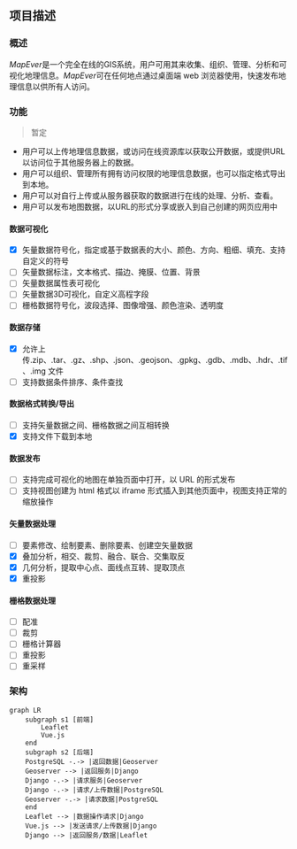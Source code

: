 ## 项目描述
### 概述
*MapEver*是一个完全在线的GIS系统，用户可用其来收集、组织、管理、分析和可视化地理信息。*MapEver*可在任何地点通过桌面端 web 浏览器使用，快速发布地理信息以供所有人访问。
### 功能
 > 暂定
 - 用户可以上传地理信息数据，或访问在线资源库以获取公开数据，或提供URL以访问位于其他服务器上的数据。
 - 用户可以组织、管理所有拥有访问权限的地理信息数据，也可以指定格式导出到本地。
 - 用户可以对自行上传或从服务器获取的数据进行在线的处理、分析、查看。
 - 用户可以发布地图数据，以URL的形式分享或嵌入到自己创建的网页应用中
#### 数据可视化
 - [x] 矢量数据符号化，指定或基于数据表的大小、颜色、方向、粗细、填充、支持自定义的符号
 - [ ] 矢量数据标注，文本格式、描边、掩膜、位置、背景
 - [ ] 矢量数据属性表可视化
 - [ ] 矢量数据3D可视化，自定义高程字段
 - [ ] 栅格数据符号化，波段选择、图像增强、颜色渲染、透明度
#### 数据存储
 - [x] 允许上传.zip、.tar、.gz、.shp、.json、.geojson、.gpkg、.gdb、.mdb、.hdr、.tif、.img 文件
 - [ ] 支持数据条件排序、条件查找
#### 数据格式转换/导出
 - [ ] 支持矢量数据之间、栅格数据之间互相转换
 - [x] 支持文件下载到本地
#### 数据发布
 - [ ] 支持完成可视化的地图在单独页面中打开，以 URL 的形式发布
 - [ ] 支持视图创建为 html 格式以 iframe 形式插入到其他页面中，视图支持正常的缩放操作
#### 矢量数据处理
 - [ ] 要素修改、绘制要素、删除要素、创建空矢量数据
 - [x] 叠加分析，相交、裁剪、融合、联合、交集取反
 - [x] 几何分析，提取中心点、面线点互转、提取顶点
 - [x] 重投影
#### 栅格数据处理
 - [ ] 配准
 - [ ] 裁剪
 - [ ] 栅格计算器
 - [ ] 重投影
 - [ ] 重采样
### 架构
```mermaid
graph LR
    subgraph s1 [前端]
        Leaflet
        Vue.js
    end
    subgraph s2 [后端]
    PostgreSQL -.-> |返回数据|Geoserver
    Geoserver --> |返回服务|Django
    Django -.-> |请求服务|Geoserver
    Django -.-> |请求/上传数据|PostgreSQL
    Geoserver -.-> |请求数据|PostgreSQL
    end
    Leaflet --> |数据操作请求|Django
    Vue.js --> |发送请求/上传数据|Django
    Django --> |返回服务/数据|Leaflet
```
